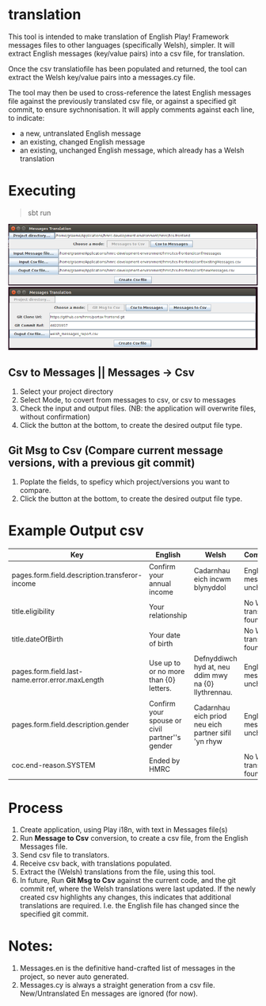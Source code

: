 # translation

This tool is intended to make translation of English Play! Framework messages files to other languages (specifically Welsh), simpler.
It will extract English messages (key/value pairs) into a csv file, for translation.

Once the csv translatiofile has been populated and returned, the tool can extract the Welsh key/value pairs into a messages.cy file.

The tool may then be used to cross-reference the latest English messages file against the previously translated csv file, or against a specified git commit, to ensure sychnonisation. It will apply comments against each line, to indicate:
 - a new, untranslated English message
 - an existing, changed English message
 - an existing, unchanged English message, which already has a Welsh translation

# Executing

> sbt run


![Messages Translation Screenshot](Screenshot.png)
![Messages Translation with Git Screenshot](Screenshot_Git.png)

## Csv to Messages || Messages -> Csv
1. Select your project directory
2. Select Mode, to covert from messages to csv, or csv to messages
3. Check the input and output files. (NB: the application will overwrite files, without confirmation)
4. Click the button at the bottom, to create the desired output file type.

## Git Msg to Csv (Compare current message versions, with a previous git commit)
1. Poplate the fields, to speficy which project/versions you want to compare.
2. Click the button at the bottom, to create the desired output file type.

# Example Output csv

| Key | English | Welsh | Comments |
| ----------|----------|----------|----------|
| pages.form.field.description.transferor-income	| Confirm your annual income	| Cadarnhau eich incwm blynyddol	| English message unchanged |
| title.eligibility |	Your relationship	| |	No Welsh translation found |
| title.dateOfBirth	| Your date of birth	| |	No Welsh translation found |
| pages.form.field.last-name.error.error.maxLength	| Use up to or no more than {0} letters. |	Defnyddiwch hyd at, neu ddim mwy na {0} llythrennau.	| English message unchanged |
| pages.form.field.description.gender |	Confirm your spouse or civil partner''s gender	| Cadarnhau eich priod neu eich partner sifil 'yn rhyw	| English message unchanged |
| coc.end-reason.SYSTEM	| Ended by HMRC	|	| No Welsh translation found |



# Process
 1. Create application, using Play i18n, with text in Messages file(s)
 2. Run **Message to Csv** conversion, to create a csv file, from the English Messages file.
 3. Send csv file to translators.
 4. Receive csv back, with translations populated.
 5. Extract the (Welsh) translations from the file, using this tool.
 7. In future, Run **Git Msg to Csv** against the current code, and the git commit ref, where the Welsh translations were last updated. If the newly created csv highlights any changes, this indicates that additional translations are required. I.e. the English file has changed since the specified git commit.
 
 
# Notes:
 1. Messages.en is the definitive hand-crafted list of messages in the project, so never auto generated.
 4. Messages.cy is always a straight generation from a csv file. New/Untranslated En messages are ignored (for now).
